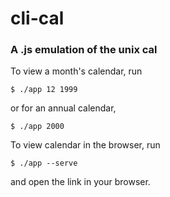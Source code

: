 # cli-cal
### A .js emulation of the unix cal

To view a month's calendar, run

```
$ ./app 12 1999
```

or for an annual calendar,

```
$ ./app 2000
```

To view calendar in the browser, run

```
$ ./app --serve
```

and open the link in your browser.
